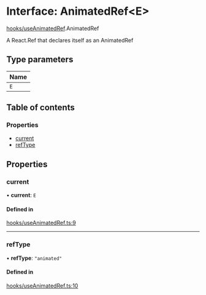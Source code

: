 # Interface: AnimatedRef<E\>

[hooks/useAnimatedRef](../wiki/hooks.useAnimatedRef).AnimatedRef

A React.Ref that declares itself as an AnimatedRef

## Type parameters

| Name |
| :------ |
| `E` |

## Table of contents

### Properties

- [current](../wiki/hooks.useAnimatedRef.AnimatedRef#current)
- [refType](../wiki/hooks.useAnimatedRef.AnimatedRef#reftype)

## Properties

### current

• **current**: `E`

#### Defined in

[hooks/useAnimatedRef.ts:9](https://github.com/tristanjohnson849/react-controlled-animations/blob/35474ce/src/hooks/useAnimatedRef.ts#L9)

___

### refType

• **refType**: ``"animated"``

#### Defined in

[hooks/useAnimatedRef.ts:10](https://github.com/tristanjohnson849/react-controlled-animations/blob/35474ce/src/hooks/useAnimatedRef.ts#L10)
